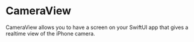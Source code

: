 # CameraView

CameraView allows you to have a screen on your SwiftUI app that gives a realtime view of the iPhone camera.
